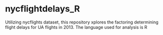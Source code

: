 # nycflightdelays_R
Utilizing nycflights dataset, this repository xplores the factoring determining flight delays for UA flights in 2013. The language used for analysis is R 
